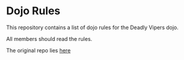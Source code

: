 Dojo Rules
==========

This repository contains a list of dojo rules for the Deadly Vipers dojo.

All members should read the rules.

The original repo lies [here](https://github.com/deadlyvipers)
